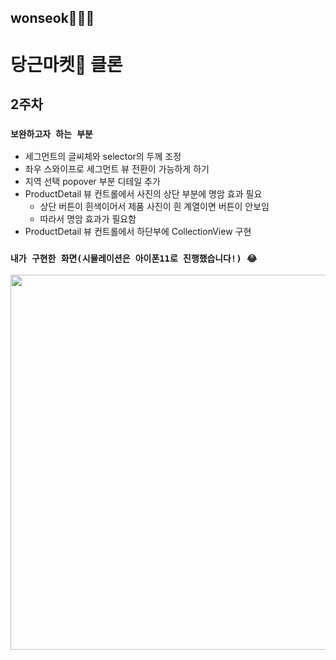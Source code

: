 ## wonseok🙋🏽‍♂️
# 당근마켓🥕 클론

## 2주차
### `보완하고자 하는 부분`
* 세그먼트의 글씨체와 selector의 두께 조정
* 좌우 스와이프로 세그먼트 뷰 전환이 가능하게 하기
* 지역 선택 popover 부분 디테일 추가
* ProductDetail 뷰 컨트롤에서 사진의 상단 부분에 명암 효과 필요
    * 상단 버튼이 흰색이어서 제품 사진이 흰 계열이면 버튼이 안보임
    * 따라서 명암 효과가 필요함
* ProductDetail 뷰 컨트롤에서 하단부에 CollectionView 구현

### `내가 구현한 화면(시뮬레이션은 아이폰11로 진행했습니다!) 😂`
<img height="600" src="./readme/simul/carrotmarket_week2_simul.gif">

